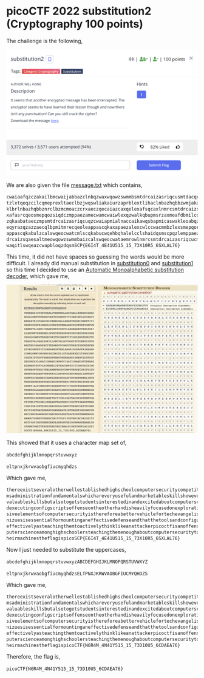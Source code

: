 # picoCTF 2022 substitution2 (Cryptography 100 points)
The challenge is the following,

![Figure 1](img/challenge.png) 

We are also given the file [message.txt](./files/message.txt) which contains,

```
cwaiaafqzczakailbmcwaijabbazclnbqzwaxwqowzswmmbsmtdrcaizasriqcusmtdacqcqmezqesbrxqeosunaidlciqmclexrzsunaiswlbbaeoacwazasmtdacqcqmezpmsrzdiqtliqbumezuzca
tzlxtqeqzcilcqmeprexltaeclbzjwqswliakaiurzaprblextlihaclnbazhqbbzwmjakaijanabqakacwadimdaidridmzamplwqowzswmmbsmtdrcaizasriqcusmtdacqcqmeqzemcmebucmcalsw
klbrlnbazhqbbznrclbzmcmoaczcrxaeczqecaiazcaxqelexafsqcaxlnmrcsmtdrcaizsqaesaxapaezqkasmtdacqcqmezliampcaeblnmiqmrzlpplqizlexsmtaxmjecmireeqeoswashbqzczle
xafasrcqeosmepqozsiqdczmppaezamecwamcwaiwlexqzwalkqbupmsrzaxmeafdbmilcqmelexqtdimkqzlcqmelexmpcaewlzabataeczmpdblujanabqakalsmtdacqcqmecmrswqeomecwamppae
zqkaabataeczmpsmtdrcaizasriqcuqzcwaiapmialnaccaikawqsbapmicaswakleoabqztcmzcrxaeczqeltaiqslewqowzswmmbzpricwaijanabqakacwlclerexaizclexqeompmppaezqkacasw
eqyrazqzazzaecqlbpmitmrecqeoleappascqkaxapaezalexcwlccwacmmbzlexsmepqorilcqmepmsrzaesmrecaiaxqexapaezqkasmtdacqcqmezxmazemcbalxzcrxaeczcmhemjcwaqiaeatulz
appascqkabulzcalswqeocwatcmlscqkabucwqehbqhalelcclshaidqsmscpqzlemppaezqkabumiqaecaxwqowzswmmbsmtdrcaizasriqcusmtdacqcqmecwlczaahzcmoaeailcaqecaiazcqesmt
drcaizsqaesaltmeowqowzswmmbaizcalswqeocwataemrowlnmrcsmtdrcaizasriqcucmdqyracwaqisriqmzqcutmcqklcqeocwatcmafdbmiamecwaqimjelexaelnbqeocwatcmnaccaixapaexc
waqitlswqeazcwapbloqzdqsmSCP{E6I4T_4E41U515_15_73X10R5_6SXLAL76}
```

This time, it did not have spaces so guessing the words would be more difficult. I already did manual substitution in [substitution0](https://github.com/LambdaMamba/CTFwriteups/tree/main/picoCTF_2022/Cryptography/substitution0) and [substitution1](https://github.com/LambdaMamba/CTFwriteups/tree/main/picoCTF_2022/Cryptography/substitution1) so this time I decided to use an [Automatic Monoalphabetic substitution decoder](https://www.dcode.fr/monoalphabetic-substitution), which gave me,



![Figure 1](img/auto.png) 

This showed that it uses a character map set of,

`abcdefghijklmnopqrstuvwxyz`

`eltpnxjkrwvaobgfiucmyqhdzs`

Which gave me,

```
thereexistseveralotherwellestablishedhighschoolcomputersecuritycompetitionsincludingcyberpatriotanduscyberchallengethesecompetitionsfocusprimarilyonsyste
msadministrationfundamentalswhichareveryusefulandmarketableskillshoweverwebelievetheproperpurposeofahighschoolcomputersecuritycompetitionisnotonlytoteach
valuableskillsbutalsotogetstudentsinterestedinandexcitedaboutcomputersciencedefensivecompetitionsareoftenlaboriousaffairsandcomedowntorunningchecklistsan
dexecutingconfigscriptsoffenseontheotherhandisheavilyfocusedonexplorationandimprovisationandoftenhaselementsofplaywebelieveacompetitiontouchingontheoffen
siveelementsofcomputersecurityisthereforeabettervehiclefortechevangelismtostudentsinamericanhighschoolsfurtherwebelievethatanunderstandingofoffensivetech
nizuesisessentialformountinganeffectivedefenseandthatthetoolsandconfigurationfocusencounteredindefensivecompetitionsdoesnotleadstudentstoknowtheirenemyas
effectivelyasteachingthemtoactivelythinklikeanattackerpicoctfisanoffensivelyorientedhighschoolcomputersecuritycompetitionthatseekstogenerateinterestincom
puterscienceamonghighschoolersteachingthemenoughaboutcomputersecuritytopizuetheircuriositymotivatingthemtoexploreontheirownandenablingthemtobetterdefendt
heirmachinestheflagispicoSCP{E6I4T_4E41U515_15_73X10R5_6SXLAL76}
```


Now I just needed to substitute the uppercases, 

`abcdefghijklmnopqrstuvwxyzABCDEFGHIJKLMNOPQRSTUVWXYZ`

`eltpnxjkrwvaobgfiucmyqhdzsELTPNXJKRWVAOBGFIUCMYQHDZS`

Which gave me,

```
thereexistseveralotherwellestablishedhighschoolcomputersecuritycompetitionsincludingcyberpatriotanduscyberchallengethesecompetitionsfocusprimarilyonsyste
msadministrationfundamentalswhichareveryusefulandmarketableskillshoweverwebelievetheproperpurposeofahighschoolcomputersecuritycompetitionisnotonlytoteach
valuableskillsbutalsotogetstudentsinterestedinandexcitedaboutcomputersciencedefensivecompetitionsareoftenlaboriousaffairsandcomedowntorunningchecklistsan
dexecutingconfigscriptsoffenseontheotherhandisheavilyfocusedonexplorationandimprovisationandoftenhaselementsofplaywebelieveacompetitiontouchingontheoffen
siveelementsofcomputersecurityisthereforeabettervehiclefortechevangelismtostudentsinamericanhighschoolsfurtherwebelievethatanunderstandingofoffensivetech
nizuesisessentialformountinganeffectivedefenseandthatthetoolsandconfigurationfocusencounteredindefensivecompetitionsdoesnotleadstudentstoknowtheirenemyas
effectivelyasteachingthemtoactivelythinklikeanattackerpicoctfisanoffensivelyorientedhighschoolcomputersecuritycompetitionthatseekstogenerateinterestincom
puterscienceamonghighschoolersteachingthemenoughaboutcomputersecuritytopizuetheircuriositymotivatingthemtoexploreontheirownandenablingthemtobetterdefendt
heirmachinestheflagispicoCTF{N6R4M_4N41Y515_15_73D10U5_6CDAEA76}
```

Therefore, the flag is,

`picoCTF{N6R4M_4N41Y515_15_73D10U5_6CDAEA76}`

